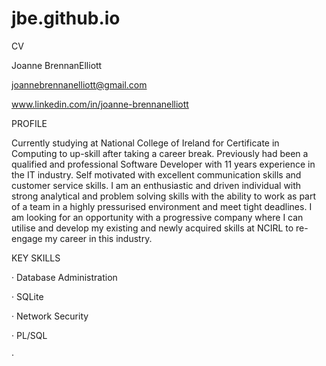 # jbe.github.io

CV

Joanne BrennanElliott

joannebrennanelliott@gmail.com

www.linkedin.com/in/joanne-brennanelliott

PROFILE

Currently studying at National College of Ireland for Certificate in Computing to up-skill after taking a career break. Previously had been a qualified and professional Software Developer with 11 years experience in the IT industry. Self motivated with excellent communication skills and customer service skills. I am an enthusiastic and driven individual with strong analytical and problem solving skills with the ability to work as part of a team in a highly pressurised environment and meet tight deadlines. I am looking for an opportunity with a progressive company where I can utilise and develop my existing and newly acquired skills at NCIRL to re-engage my career in this industry.

KEY SKILLS

· Database Administration

· SQLite

· Network Security

· PL/SQL

·


